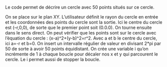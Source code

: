 Le code permet de décrire un cercle avec 50 points situés sur ce cercle.

On se place sur le plan XY. L’utilisateur définit le rayon du cercle en entrée et les coordonnées des points du cercle sont la sortie.
Ici le centre du cercle est (–r,0,0), de sorte que le premier point soit (0.0.0). On tourne ensuite dans le sens direct.
On peut vérifier que les points sont sur le cercle avec l’équation du cercle : (x-a)^2+(y-b)^2=r^2. Avec a et b le centre du cercle, ici a=-r et b=0.
On insert un intervalle régulier de valeur en divisant 2*pi par 50 de sorte à avoir 50 points équidistant. On crée une variable i qu’on incrémente de 1 à chaque boucle pour décaler nos x et y qui parcourent le cercle. Le i permet aussi de stopper la boucle.
